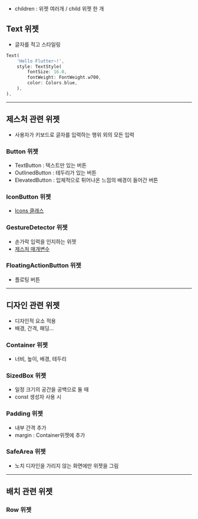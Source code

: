 
- children : 위젯 여러개 / child 위젯 한 개

## Text 위젯
- 글자를 적고 스타일링
```Dart
Text(
	'Hello Flutter~!',
	style: TextStyle(
		fontSize: 16.0,
		fontWeight: FontWeight.w700,
		color: Colors.blue,
	),
),
```

---
## 제스처 관련 위젯
- 사용자가 키보드로 글자를 입력하는 행위 외의 모든 입력

### Button 위젯
- TextButton : 텍스트만 있는 버튼
- OutlinedButton : 테두리가 있는 버튼
- ElevatedButton : 입체적으로 튀어나온 느낌의 배경이 들어간 버튼

### IconButton 위젯
- [Icons 클래스](https://api.flutter.dev/flutter/material/Icons-class.html)

### GestureDetector 위젯
- 손가락 입력을 인지하는 위젯
- [제스처 매개변수](https://api.flutter.dev/flutter/widgets/GestureDetector-class.html)

### FloatingActionButton 위젯
- 플로팅 버튼

---
## 디자인 관련 위젯
- 디자인적 요소 적용
- 배경, 간격, 패딩...

### Container 위젯
- 너비, 높이, 배경, 테두리

### SizedBox 위젯
- 일정 크기의 공간을 공백으로 둘 때
- const 생성자 사용 시

### Padding 위젯
- 내부 간격 추가
- margin : Container위젯에 추가

### SafeArea 위젯
- 노치 디자인을 가리지 않는 화면에만 위젯을 그림

---
## 배치 관련 위젯

### Row 위젯
